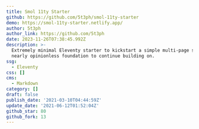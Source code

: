 ```yaml
---
title: Smol 11ty Starter
github: https://github.com/5t3ph/smol-11ty-starter
demo: https://smol-11ty-starter.netlify.app/
author: 5t3ph
author_link: https://github.com/5t3ph
date: 2023-11-26T07:38:45.992Z
description: >-
  Extremely minimal Eleventy starter to kickstart a simple multi-page site / a
  nearly opinionless foundation to continue building on.
ssg:
  - Eleventy
css: []
cms:
  - Markdown
category: []
draft: false
publish_date: '2021-03-10T04:44:59Z'
update_date: '2021-06-12T01:52:04Z'
github_star: 80
github_fork: 13
---
```


